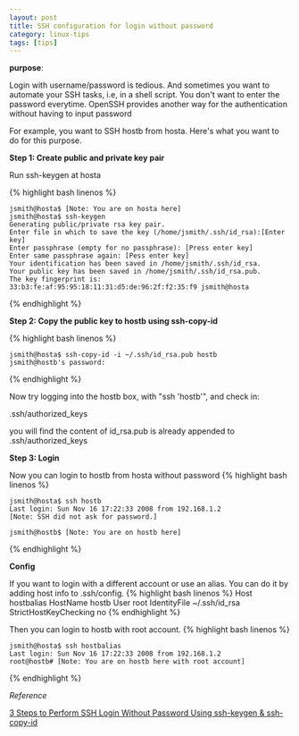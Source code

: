 ```yaml
---
layout: post
title: SSH configuration for login without password
category: linux-tips
tags: [tips]
---
```


**purpose**: 

Login with username/password is tedious. And sometimes you want to automate your SSH tasks, i.e, in a shell script. You don\'t want to enter the password everytime. OpenSSH provides another way for the authentication without having to input password

For example, you want to SSH hostb from hosta. Here\'s what you want to do for this purpose.

**Step 1:  Create public and private key pair**

Run ssh-keygen at hosta

{% highlight bash linenos %}

	jsmith@hosta$ [Note: You are on hosta here]
	jsmith@hosta$ ssh-keygen
	Generating public/private rsa key pair.
	Enter file in which to save the key (/home/jsmith/.ssh/id_rsa):[Enter key]
	Enter passphrase (empty for no passphrase): [Press enter key]
	Enter same passphrase again: [Pess enter key]
	Your identification has been saved in /home/jsmith/.ssh/id_rsa.
	Your public key has been saved in /home/jsmith/.ssh/id_rsa.pub.
	The key fingerprint is:
	33:b3:fe:af:95:95:18:11:31:d5:de:96:2f:f2:35:f9 jsmith@hosta
{% endhighlight %}

**Step 2:  Copy the public key to hostb using ssh-copy-id**

{% highlight bash linenos %}

	jsmith@hosta$ ssh-copy-id -i ~/.ssh/id_rsa.pub hostb
	jsmith@hostb's password:

{% endhighlight %}

Now try logging into the hostb box, with "ssh 'hostb'", and check in:

.ssh/authorized_keys

you will find the content of id_rsa.pub is already appended to .ssh/authorized_keys

**Step 3:  Login**

Now you can login to hostb from hosta without password
	{% highlight bash linenos %}

	jsmith@hosta$ ssh hostb
	Last login: Sun Nov 16 17:22:33 2008 from 192.168.1.2
	[Note: SSH did not ask for password.]

	jsmith@hostb$ [Note: You are on hostb here]

{%  endhighlight  %}

**Config**

If you want to login with a different account or use an alias. You can do it by adding host info to .ssh/config.
	{% highlight bash linenos %}
	Host hostbalias
		HostName hostb
		User root
		IdentityFile ~/.ssh/id_rsa
		StrictHostKeyChecking no
	{% endhighlight %}

Then you can login to hostb with root account.
{% highlight bash linenos %}

	jsmith@hosta$ ssh hostbalias
	Last login: Sun Nov 16 17:22:33 2008 from 192.168.1.2
	root@hostb# [Note: You are on hostb here with root account]
{% endhighlight %}

*Reference*

[3 Steps to Perform SSH Login Without Password Using ssh-keygen & ssh-copy-id](http://www.thegeekstuff.com/2008/11/3-steps-to-perform-ssh-login-without-password-using-ssh-keygen-ssh-copy-id/)
